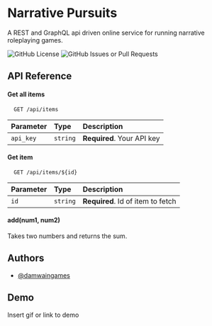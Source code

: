 # Narrative Pursuits

A REST and GraphQL api driven online service for running narrative roleplaying games.


![GitHub License](https://img.shields.io/github/license/damwaingames/narrative-pursuits)
![GitHub Issues or Pull Requests](https://img.shields.io/github/issues/damwaingames/narrative-pursuits)



## API Reference

#### Get all items

```http
  GET /api/items
```

| Parameter | Type     | Description                |
| :-------- | :------- | :------------------------- |
| `api_key` | `string` | **Required**. Your API key |

#### Get item

```http
  GET /api/items/${id}
```

| Parameter | Type     | Description                       |
| :-------- | :------- | :-------------------------------- |
| `id`      | `string` | **Required**. Id of item to fetch |

#### add(num1, num2)

Takes two numbers and returns the sum.


## Authors

- [@damwaingames](https://www.github.com/damwaingames)


## Demo

Insert gif or link to demo